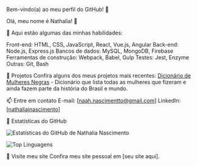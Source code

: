 Bem-vindo(a) ao meu perfil do GitHub! 👋

Olá, meu nome é Nathalia! 🚀

🌟 Aqui estão algumas das minhas habilidades:

Front-end: HTML, CSS, JavaScript, React, Vue.js, Angular
Back-end: Node.js, Express.js
Bancos de dados: MySQL, MongoDB, Firebase
Ferramentas de construção: Webpack, Babel, Gulp
Testes: Jest, Enzyme
Outras: Git, Bash

🚀 Projetos
Confira alguns dos meus projetos mais recentes:
[Dicionário de Mulheres Negras](https://github.com/NathaliaJnascimento/Dicionario-de-mulheres-negras) - Dicionário que lista todas as mulheres que fizeram e ainda fazem parte da história do Brasil e mundo.

📫 Entre em contato
E-mail: [naah.nascimentto@gmail.com]
LinkedIn: [[nathaliajnascimento](https://www.linkedin.com/in/nathaliajnascimento/)]

🚀 Estatísticas do GitHub

![Estatísticas do GitHub de Nathalia Nascimento](https://github-readme-stats.vercel.app/api?username=Nathaliajnascimento&show_icons=true&theme=radical)

![Top Linguagens](https://github-readme-stats.vercel.app/api/top-langs/?username=Nathaliajnascimento&theme=radical)

🚀 Visite meu site
Confira meu site pessoal em [seu site aqui].

